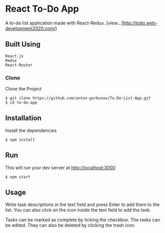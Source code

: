 # React To-Do App

A to-do list application made with React-Redux.
[view...]http://todo.web-development2020.com/)

## Built Using
    React.js
    Redux
    React-Router

### Clone 

Clone the Project

`$ git clone https://github.com/anton-gorbunov/To-Do-List-App.git`<br/>
`$ cd to-do-app`

## Installation

Install the dependencies

`$ npm install`

## Run
 
This will run your dev server at [http://localhost:3000](http://localhost:3000)

`$ npm start`

## Usage

Write task descriptions in the text field and press Enter to add them to the list. You can also click on the icon inside the text field to add the task.

Tasks can be marked as complete by ticking the checkbox. The tasks can be edited. They can also be deleted by clicking the trash icon.
